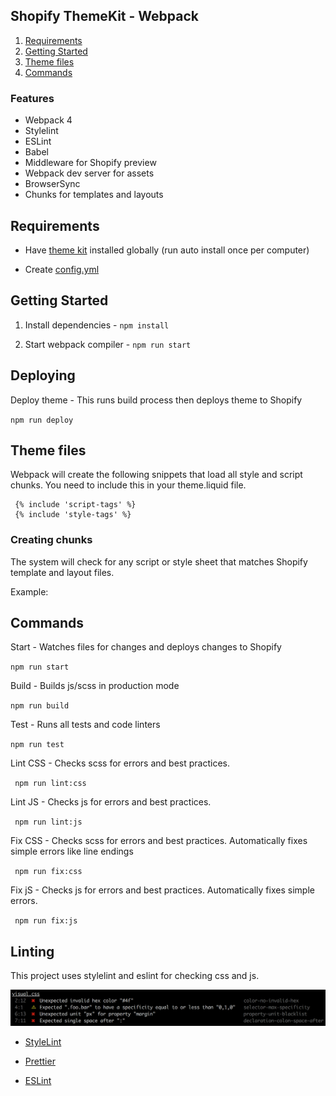 ## Shopify ThemeKit - Webpack

1. [Requirements](#requirements)
2. [Getting Started](#getting-started)
3. [Theme files](#theme-files)
4. [Commands](#commands)

### Features
* Webpack 4
* Stylelint
* ESLint
* Babel
* Middleware for Shopify preview
* Webpack dev server for assets
* BrowserSync
* Chunks for templates and layouts

## Requirements

* Have [theme kit](https://shopify.github.io/themekit/) installed globally (run auto install once per computer)

* Create [config.yml](https://shopify.github.io/themekit/#configure-an-existing-theme)

## Getting Started

1. Install dependencies - `npm install`

2. Start webpack compiler - `npm run start`

## Deploying

Deploy theme - This runs build process then deploys theme to Shopify

`npm run deploy`

## Theme files

Webpack will create the following snippets that load all style and script chunks. You need to include this in your theme.liquid file.

```
 {% include 'script-tags' %}
 {% include 'style-tags' %}
```

### Creating chunks

The system will check for any script or style sheet that matches Shopify template and layout files.

Example: 

## Commands

Start - Watches files for changes and deploys changes to Shopify

`npm run start`

Build - Builds js/scss in production mode

`npm run build`

Test - Runs all tests and code linters

`npm run test`

Lint CSS - Checks scss for errors and best practices.

`` npm run lint:css``

Lint JS - Checks js for errors and best practices.

`` npm run lint:js``

Fix CSS - Checks scss for errors and best practices. Automatically fixes simple errors like line endings

`` npm run fix:css``

Fix jS - Checks js for errors and best practices. Automatically fixes simple errors.

`` npm run fix:js``


## Linting

This project uses stylelint and eslint for checking css and js. 


![linter](https://github.com/stylelint/stylelint/raw/master/example.png?raw=true)

- [StyleLint](https://stylelint.io/)

- [Prettier](https://github.com/prettier/stylelint-prettier)

- [ESLint](https://eslint.org/)



